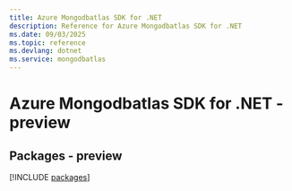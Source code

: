 ```yaml
---
title: Azure Mongodbatlas SDK for .NET
description: Reference for Azure Mongodbatlas SDK for .NET
ms.date: 09/03/2025
ms.topic: reference
ms.devlang: dotnet
ms.service: mongodbatlas
---
```

# Azure Mongodbatlas SDK for .NET - preview
## Packages - preview
[!INCLUDE [packages](mongodbatlas-index.md)]